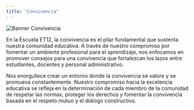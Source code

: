 ```yaml
---
title: "Convivencia"
---
```


![Banner Convivencia](/imgs/Banner%20Convivencia.png)

En la Escuela ET12, la convivencia es el pilar fundamental que sustenta nuestra comunidad educativa. A través de nuestro compromiso por fomentar un ambiente profesional para el aprendizaje, nos enfocamos en promover consejos para una convivencia que fortalezcan los lazos entre estudiantes, docentes y personal administrativo.

Nos enorgullece crear un entorno donde la convivencia se valore y se promueva constantemente. Nuestro compromiso hacia la excelencia educativa se refleja en la determinación de cada miembro de la comunidad de respetar las normas, proteger los derechos y fomentar la convivencia basada en el respeto mutuo y el diálogo constructivo.
